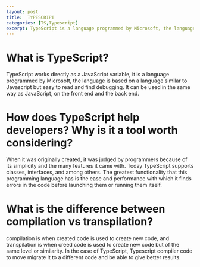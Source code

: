 ```yaml
---
layout: post
title:  TYPESCRIPT
categories: [TS,Typescript]
excerpt: TypeScript is a language programmed by Microsoft, the language is based on a language similar to Javascript but easy to read and find debugging.
---
```


# What is TypeScript?

TypeScript works directly as a JavaScript variable, it is a language programmed by Microsoft, the language is based on a language similar to Javascript but easy to read and find debugging. It can be used in the same way as JavaScript, on the front end and the back end.

# How does TypeScript help developers? Why is it a tool worth considering?

When it was originally created, it was judged by programmers because of its simplicity and the many features it came with. Today TypeScript supports classes, interfaces, and among others. The greatest functionality that this programming language has is the ease and performance with which it finds errors in the code before launching them or running them itself.

# What is the difference between compilation vs transpilation?

compilation is when created code is used to create new code, and transpilation is when creed code is used to create new code but of the same level or similarity. In the case of TypeScript, Typescript compiler code to move migrate it to a different code and be able to give better results.

